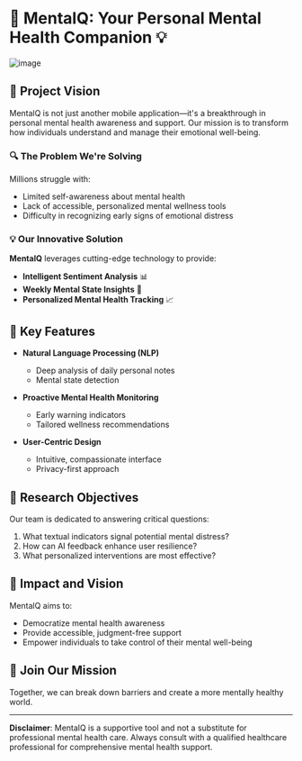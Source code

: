 # 🧠 MentalQ: Your Personal Mental Health Companion 💡

![image](https://github.com/user-attachments/assets/7e0ea2a3-dced-4717-b3c4-8d4e65cacb41)

## 🌟 Project Vision

MentalQ is not just another mobile application—it's a breakthrough in personal mental health awareness and support. Our mission is to transform how individuals understand and manage their emotional well-being.

### 🔍 The Problem We're Solving

Millions struggle with:
- Limited self-awareness about mental health
- Lack of accessible, personalized mental wellness tools
- Difficulty in recognizing early signs of emotional distress

### 💡 Our Innovative Solution

**MentalQ** leverages cutting-edge technology to provide:
- **Intelligent Sentiment Analysis** 📊
- **Weekly Mental State Insights** 🔮
- **Personalized Mental Health Tracking** 📈

## 🚀 Key Features

- **Natural Language Processing (NLP)**
  - Deep analysis of daily personal notes
  - Mental state detection

- **Proactive Mental Health Monitoring**
  - Early warning indicators
  - Tailored wellness recommendations

- **User-Centric Design**
  - Intuitive, compassionate interface
  - Privacy-first approach

## 🔬 Research Objectives

Our team is dedicated to answering critical questions:
1. What textual indicators signal potential mental distress?
2. How can AI feedback enhance user resilience?
3. What personalized interventions are most effective?

## 🌈 Impact and Vision

MentalQ aims to:
- Democratize mental health awareness
- Provide accessible, judgment-free support
- Empower individuals to take control of their mental well-being

## 🤝 Join Our Mission

Together, we can break down barriers and create a more mentally healthy world. 

---

**Disclaimer**: MentalQ is a supportive tool and not a substitute for professional mental health care. Always consult with a qualified healthcare professional for comprehensive mental health support.
